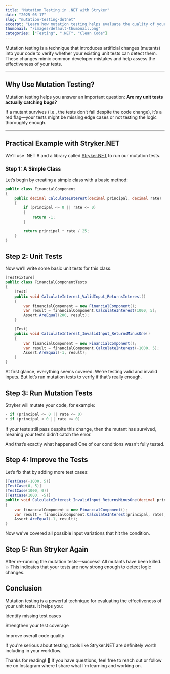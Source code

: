 ```yaml
---
title: "Mutation Testing in .NET with Stryker"
date: "2025-05-17"
slug: "mutation-testing-dotnet"
excerpt: "Learn how mutation testing helps evaluate the quality of your unit tests by injecting artificial bugs into your code. We’ll walk through a practical example using Stryker.NET."
thumbnail: "/images/default-thumbnail.png"
categories: ["Testing", ".NET", "Clean Code"]
---
```


Mutation testing is a technique that introduces artificial changes (mutants) into your code to verify whether your existing unit tests can detect them. These changes mimic common developer mistakes and help assess the effectiveness of your tests.

---

## Why Use Mutation Testing?

Mutation testing helps you answer an important question: **Are my unit tests actually catching bugs?**

If a mutant survives (i.e., the tests don’t fail despite the code change), it’s a red flag—your tests might be missing edge cases or not testing the logic thoroughly enough.

---

## Practical Example with Stryker.NET

We'll use .NET 8 and a library called [Stryker.NET](https://stryker-mutator.io/) to run our mutation tests.

### Step 1: A Simple Class

Let’s begin by creating a simple class with a basic method:

```csharp
public class FinancialComponent
{
    public decimal CalculateInterest(decimal principal, decimal rate)
    {
        if (principal <= 0 || rate <= 0)
        {
            return -1;
        }

        return principal * rate / 25;
    }
}
```
## Step 2: Unit Tests
Now we’ll write some basic unit tests for this class.

```csharp
[TestFixture]
public class FinancialComponentTests
{
    [Test]
    public void CalculateInterest_ValidInput_ReturnsInterest()
    {
        var financialComponent = new FinancialComponent();
        var result = financialComponent.CalculateInterest(1000, 5);
        Assert.AreEqual(200, result);
    }

    [Test]
    public void CalculateInterest_InvalidInput_ReturnsMinusOne()
    {
        var financialComponent = new FinancialComponent();
        var result = financialComponent.CalculateInterest(-1000, 5);
        Assert.AreEqual(-1, result);
    }
}
```

At first glance, everything seems covered. We're testing valid and invalid inputs. But let’s run mutation tests to verify if that’s really enough.

## Step 3: Run Mutation Tests
Stryker will mutate your code, for example:

```csharp
- if (principal <= 0 || rate <= 0)
+ if (principal < 0 || rate <= 0)
```
If your tests still pass despite this change, then the mutant has survived, meaning your tests didn’t catch the error.

And that’s exactly what happened! One of our conditions wasn't fully tested.

## Step 4: Improve the Tests
Let’s fix that by adding more test cases:

```csharp
[TestCase(-1000, 5)]
[TestCase(0, 5)]
[TestCase(1000, 0)]
[TestCase(1000, -5)]
public void CalculateInterest_InvalidInput_ReturnsMinusOne(decimal principal, decimal rate)
{
    var financialComponent = new FinancialComponent();
    var result = financialComponent.CalculateInterest(principal, rate);
    Assert.AreEqual(-1, result);
}
```
Now we've covered all possible input variations that hit the condition.

## Step 5: Run Stryker Again
After re-running the mutation tests—success! All mutants have been killed. 💥
This indicates that your tests are now strong enough to detect logic changes.

## Conclusion
Mutation testing is a powerful technique for evaluating the effectiveness of your unit tests. It helps you:

Identify missing test cases

Strengthen your test coverage

Improve overall code quality

If you're serious about testing, tools like Stryker.NET are definitely worth including in your workflow.

Thanks for reading! 🙌
If you have questions, feel free to reach out or follow me on Instagram where I share what I’m learning and working on.